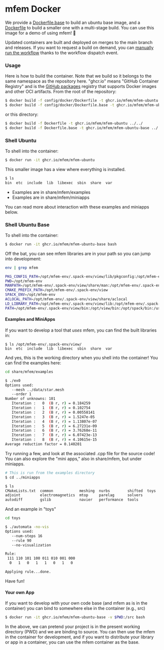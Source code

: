 # mfem Docker

We provide a [Dockerfile.base](Dockerfile.base) to build an ubuntu base image,
and a [Dockerfile](Dockerfile) to build a smaller one with a multi-stage build.
You can use this image for a demo of using mfem! 🎉️

Updated containers are built and deployed on merges to the main branch and releases.
If you want to request a build on demand, you can [manually run the workflow](https://docs.github.com/en/actions/managing-workflow-runs/manually-running-a-workflow) thanks to the workflow dispatch event.

### Usage

Here is how to build the container. Note that we build so it belongs to the same
namespace as the repository here. "ghcr.io" means "GitHub Container Registry" and
is the [GitHub packages](https://github.com/features/packages) registry that supports
 Docker images and other OCI artifacts. From the root of the repository:

```bash
$ docker build -f config/docker/Dockerfile -t ghcr.io/mfem/mfem-ubuntu .
$ docker build -f config/docker/Dockerfile.base -t ghcr.io/mfem/mfem-ubuntu-base .
```

or this directory:

```bash
$ docker build -f Dockerfile -t ghcr.io/mfem/mfem-ubuntu ../../
$ docker build -f Dockerfile.base -t ghcr.io/mfem/mfem-ubuntu-base ../../
```

### Shell Ubuntu

To shell into the container:

```bash
$ docker run -it ghcr.io/mfem/mfem-ubuntu
```

This smaller image has a view where everything is installed.

```bash
$ ls
bin  etc  include  lib  libexec  sbin  share  var
```

 - Examples are in share/mfem/examples
 - Examples are in share/mfem/miniapps

You can read more about interaction with these examples and miniapps below.

### Shell Ubuntu Base

To shell into the container:

```bash
$ docker run -it ghcr.io/mfem/mfem-ubuntu-base bash
```

Off the bat, you can see mfem libraries are in your path so you can jump into development:

```bash
env | grep mfem
```
```bash
PKG_CONFIG_PATH=/opt/mfem-env/.spack-env/view/lib/pkgconfig:/opt/mfem-env/.spack-env/view/share/pkgconfig:/opt/mfem-env/.spack-env/view/lib64/pkgconfig
PWD=/opt/mfem-env
MANPATH=/opt/mfem-env/.spack-env/view/share/man:/opt/mfem-env/.spack-env/view/man:
CMAKE_PREFIX_PATH=/opt/mfem-env/.spack-env/view
SPACK_ENV=/opt/mfem-env
ACLOCAL_PATH=/opt/mfem-env/.spack-env/view/share/aclocal
LD_LIBRARY_PATH=/opt/mfem-env/.spack-env/view/lib:/opt/mfem-env/.spack-env/view/lib64
PATH=/opt/mfem-env/.spack-env/view/bin:/opt/view/bin:/opt/spack/bin:/usr/local/sbin:/usr/local/bin:/usr/sbin:/usr/bin:/sbin:/bin
```

#### Examples and MiniApps

If you want to develop a tool that _uses_ mfem, you can find the built libraries in:

```
$ ls /opt/mfem-env/.spack-env/view/
bin  etc  include  lib  libexec  sbin  share  var
```

And yes, this is the working directory when you shell into the container!
You can find the examples here:


```bash
cd share/mfem/examples
```
```bash
$ ./ex0
Options used:
   --mesh ../data/star.mesh
   --order 1
Number of unknowns: 101
   Iteration :   0  (B r, r) = 0.184259
   Iteration :   1  (B r, r) = 0.102754
   Iteration :   2  (B r, r) = 0.00558141
   Iteration :   3  (B r, r) = 1.5247e-05
   Iteration :   4  (B r, r) = 1.13807e-07
   Iteration :   5  (B r, r) = 6.27231e-09
   Iteration :   6  (B r, r) = 3.76268e-11
   Iteration :   7  (B r, r) = 6.07423e-13
   Iteration :   8  (B r, r) = 4.10615e-15
Average reduction factor = 0.140201
```

Try running a few, and look at the associated .cpp file for the source code!
You can also explore the "mini apps," also in share/mfem, but under miniapps.

```bash
# This is run from the examples directory
$ cd ../miniapps
```
```bash
$ ls
CMakeLists.txt  common            meshing  nurbs        shifted  toys
adjoint         electromagnetics  mtop     parelag      solvers
autodiff        gslib             navier   performance  tools
```

And an example in "toys"

```bash
cd toys
```
```bash
$ ./automata -no-vis
Options used:
   --num-steps 16
   --rule 90
   --no-visualization

Rule:
 111 110 101 100 011 010 001 000
  0   1   0   1   1   0   1   0

Applying rule...done.
```

Have fun!


#### Your own App
If you want to develop with your own code base
(and mfem as is in the container) you can bind to somewhere else in the container (e.g., src)

```bash
$ docker run -it ghcr.io/mfem/mfem-ubuntu-base -v $PWD:/src bash
```

In the above, we can pretend your project is in the present working directory (PWD) and we are
binding to source. You can then use the mfem in the container for development, and if you
want to distribute your library or app in a container, you can use the mfem container as the base.

